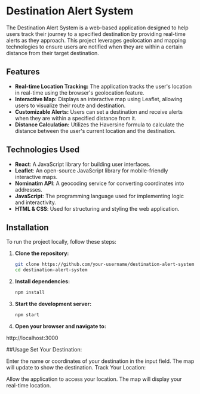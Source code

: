 # Destination Alert System

The Destination Alert System is a web-based application designed to help users track their journey to a specified destination by providing real-time alerts as they approach. This project leverages geolocation and mapping technologies to ensure users are notified when they are within a certain distance from their target destination.

## Features

- **Real-time Location Tracking:** The application tracks the user's location in real-time using the browser's geolocation feature.
- **Interactive Map:** Displays an interactive map using Leaflet, allowing users to visualize their route and destination.
- **Customizable Alerts:** Users can set a destination and receive alerts when they are within a specified distance from it.
- **Distance Calculation:** Utilizes the Haversine formula to calculate the distance between the user's current location and the destination.

## Technologies Used

- **React**: A JavaScript library for building user interfaces.
- **Leaflet**: An open-source JavaScript library for mobile-friendly interactive maps.
- **Nominatim API**: A geocoding service for converting coordinates into addresses.
- **JavaScript**: The programming language used for implementing logic and interactivity.
- **HTML & CSS**: Used for structuring and styling the web application.

## Installation

To run the project locally, follow these steps:

1. **Clone the repository:**

   ```bash
   git clone https://github.com/your-username/destination-alert-system.git
   cd destination-alert-system
2. **Install dependencies:**

   ```bash
   npm install
   ```
3. **Start the development server:**
   ```bash
   npm start
   ```
4. **Open your browser and navigate to:**

http://localhost:3000

##Usage
Set Your Destination:

Enter the name or coordinates of your destination in the input field.
The map will update to show the destination.
Track Your Location:

Allow the application to access your location.
The map will display your real-time location.

